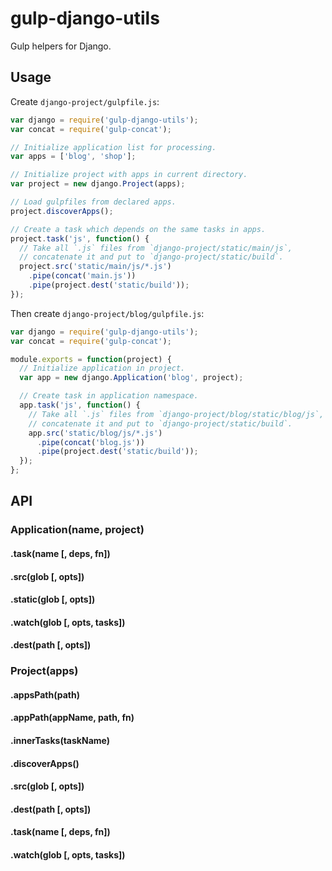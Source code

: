 # gulp-django-utils

Gulp helpers for Django.

## Usage

Create `django-project/gulpfile.js`:

```js
var django = require('gulp-django-utils');
var concat = require('gulp-concat');

// Initialize application list for processing.
var apps = ['blog', 'shop'];

// Initialize project with apps in current directory.
var project = new django.Project(apps);

// Load gulpfiles from declared apps.
project.discoverApps();

// Create a task which depends on the same tasks in apps.
project.task('js', function() {
  // Take all `.js` files from `django-project/static/main/js`,
  // concatenate it and put to `django-project/static/build`.
  project.src('static/main/js/*.js')
    .pipe(concat('main.js'))
    .pipe(project.dest('static/build'));
});
```

Then create `django-project/blog/gulpfile.js`:

```js
var django = require('gulp-django-utils');
var concat = require('gulp-concat');

module.exports = function(project) {
  // Initialize application in project.
  var app = new django.Application('blog', project);

  // Create task in application namespace.
  app.task('js', function() {
    // Take all `.js` files from `django-project/blog/static/blog/js`,
    // concatenate it and put to `django-project/static/build`.
    app.src('static/blog/js/*.js')
      .pipe(concat('blog.js'))
      .pipe(project.dest('static/build'));
  });
};
```

## API

### Application(name, project)

#### .task(name [, deps, fn])

#### .src(glob [, opts])

#### .static(glob [, opts])

#### .watch(glob [, opts, tasks])

#### .dest(path [, opts])

### Project(apps)

#### .appsPath(path)

#### .appPath(appName, path, fn)

#### .innerTasks(taskName)

#### .discoverApps()

#### .src(glob [, opts])

#### .dest(path [, opts])

#### .task(name [, deps, fn])

#### .watch(glob [, opts, tasks])
